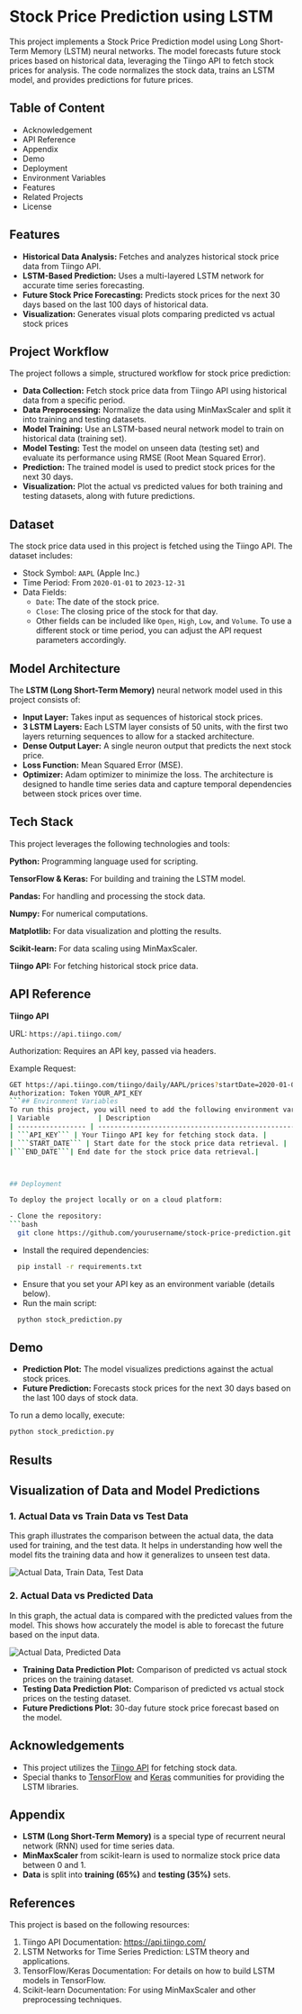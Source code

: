 
# Stock Price Prediction using LSTM

This project implements a Stock Price Prediction model using Long Short-Term Memory (LSTM) neural networks. The model forecasts future stock prices based on historical data, leveraging the Tiingo API to fetch stock prices for analysis. The code normalizes the stock data, trains an LSTM model, and provides predictions for future prices.


## Table of Content 

- Acknowledgement
- API Reference
- Appendix
- Demo
- Deployment
- Environment Variables
- Features
- Related Projects
- License
## Features

- **Historical Data Analysis:** Fetches and analyzes historical stock price data from Tiingo API.
- **LSTM-Based Prediction:** Uses a multi-layered LSTM network for accurate time series forecasting.
- **Future Stock Price Forecasting:** Predicts stock prices for the next 30 days based on the last 100 days of historical data.
- **Visualization:** Generates visual plots comparing predicted vs actual stock prices


## Project Workflow
The project follows a simple, structured workflow for stock price prediction:

- **Data Collection:** Fetch stock price data from Tiingo API using historical data from a specific period.
- **Data Preprocessing:** Normalize the data using MinMaxScaler and split it into training and testing datasets.
- **Model Training:** Use an LSTM-based neural network model to train on historical data (training set).
- **Model Testing:** Test the model on unseen data (testing set) and evaluate its performance using RMSE (Root Mean Squared Error).
- **Prediction:** The trained model is used to predict stock prices for the next 30 days.
- **Visualization:** Plot the actual vs predicted values for both training and testing datasets, along with future predictions.
## Dataset

The stock price data used in this project is fetched using the Tiingo API. The dataset includes:

- Stock Symbol: `AAPL` (Apple Inc.)
- Time Period: From `2020-01-01` to `2023-12-31`
- Data Fields:
  - `Date`: The date of the stock price.
  - `Close`: The closing price of the stock for that day.
  - Other fields can be included like `Open`, `High`, `Low`, and `Volume`.
To use a different stock or time period, you can adjust the API request parameters accordingly.
## Model Architecture
The **LSTM (Long Short-Term Memory)** neural network model used in this project consists of:

- **Input Layer:** Takes input as sequences of historical stock prices.
- **3 LSTM Layers:** Each LSTM layer consists of 50 units, with the first two layers returning sequences to allow for a stacked architecture.
- **Dense Output Layer:** A single neuron output that predicts the next stock price.
- **Loss Function:** Mean Squared Error (MSE).
- **Optimizer:** Adam optimizer to minimize the loss.
The architecture is designed to handle time series data and capture temporal dependencies between stock prices over time.
## Tech Stack
This project leverages the following technologies and tools:

**Python:** Programming language used for scripting.

**TensorFlow & Keras:** For building and training the LSTM model.

**Pandas:** For handling and processing the stock data.

**Numpy:** For numerical computations.

**Matplotlib:** For data visualization and plotting the results.

**Scikit-learn:** For data scaling using MinMaxScaler.

**Tiingo API:** For fetching historical stock price data.


## API Reference

**Tiingo API**

URL: `https://api.tiingo.com/`

Authorization: Requires an API key, passed via headers.

Example Request:
```bash
GET https://api.tiingo.com/tiingo/daily/AAPL/prices?startDate=2020-01-01&endDate=2023-12-31
Authorization: Token YOUR_API_KEY
```## Environment Variables
To run this project, you will need to add the following environment variables to your ```.env``` file:
| Variable            | Description                                                               |
| ----------------- | ------------------------------------------------------------------ |
| ```API_KEY``` | Your Tiingo API key for fetching stock data. |
| ```START_DATE``` | Start date for the stock price data retrieval. |
|```END_DATE```| End date for the stock price data retrieval.|



## Deployment

To deploy the project locally or on a cloud platform:

- Clone the repository:
```bash
  git clone https://github.com/yourusername/stock-price-prediction.git
```

- Install the required dependencies:
```bash
  pip install -r requirements.txt
```
- Ensure that you set your API key as an environment variable (details below).
- Run the main script:
```bash
  python stock_prediction.py
```
## Demo

- **Prediction Plot:** The model visualizes predictions against the actual stock prices.
- **Future Prediction:** Forecasts stock prices for the next 30 days based on the last 100 days of stock data.

To run a demo locally, execute:

```bash
python stock_prediction.py
```

## Results

## Visualization of Data and Model Predictions

### 1. Actual Data vs Train Data vs Test Data
This graph illustrates the comparison between the actual data, the data used for training, and the test data. It helps in understanding how well the model fits the training data and how it generalizes to unseen test data.

![Actual Data, Train Data, Test Data](path/to/screenshot1.png)

### 2. Actual Data vs Predicted Data
In this graph, the actual data is compared with the predicted values from the model. This shows how accurately the model is able to forecast the future based on the input data.

![Actual Data, Predicted Data](path/to/screenshot2.png)

- **Training Data Prediction Plot:** Comparison of predicted vs actual stock prices on the training dataset.
- **Testing Data Prediction Plot:** Comparison of predicted vs actual stock prices on the testing dataset.
- **Future Predictions Plot:** 30-day future stock price forecast based on the model.

## Acknowledgements

 - This project utilizes the  [Tiingo API](https://www.tiingo.com/documentation/general/overview) for fetching stock data.
 - Special thanks to  [TensorFlow](https://www.tensorflow.org/api_docs/python/tf) and [Keras](https://keras.io/api/) communities for providing the LSTM libraries. 

## Appendix

- **LSTM (Long Short-Term Memory)** is a special type of recurrent neural network (RNN) used for time series data.
- **MinMaxScaler** from scikit-learn is used to normalize stock price data between 0 and 1.
- **Data** is split into **training (65%)** and **testing (35%)** sets.

## References

This project is based on the following resources:

1. Tiingo API Documentation: https://api.tiingo.com/
2. LSTM Networks for Time Series Prediction: LSTM theory and applications.
3. TensorFlow/Keras Documentation: For details on how to build LSTM models in TensorFlow.
4. Scikit-learn Documentation: For using MinMaxScaler and other preprocessing techniques.
